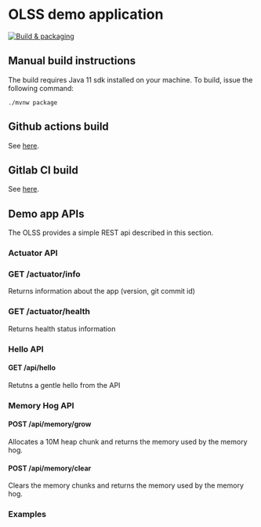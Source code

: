 # OLSS demo application

[![Build & packaging](https://github.com/andreaceccanti/olss-demo-app/actions/workflows/maven_build.yml/badge.svg)](https://github.com/andreaceccanti/olss-demo-app/actions/workflows/maven_build.yml)

## Manual build instructions

The build requires Java 11 sdk installed on your machine.
To build, issue the following command:

```console
./mvnw package
```

## Github actions build

See [here](.github/workflows/maven_build.yml).

## Gitlab CI build

See [here](.gitlab-ci.yml).

## Demo app APIs

The OLSS provides a simple REST api described in this section.

### Actuator API

### GET /actuator/info

Returns information about the app (version, git commit id)

### GET /actuator/health

Returns health status information

### Hello API

#### GET /api/hello

Retutns a gentle hello from the API

### Memory Hog API

#### POST /api/memory/grow

Allocates a 10M heap chunk and returns the memory used by the memory hog.

#### POST /api/memory/clear

Clears the memory chunks and returns the memory used by the memory hog.

### Examples


